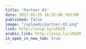 ```yaml
---
title: 'Partner #1'
date: 2017-05-25 16:32:00 +03:00
published: false
image: "/uploads/partner-02.png"
link: http://snip.ly/vh629
arabic_link: http://snip.ly/vh629
is_open_in_new_tab: true
---
```


